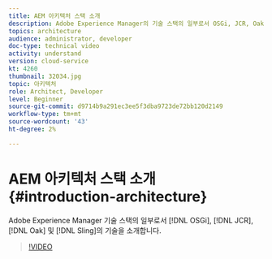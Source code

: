 ```yaml
---
title: AEM 아키텍처 스택 소개
description: Adobe Experience Manager의 기술 스택의 일부로서 OSGi, JCR, Oak 및 Sling의 기술을 소개합니다.
topics: architecture
audience: administrator, developer
doc-type: technical video
activity: understand
version: cloud-service
kt: 4260
thumbnail: 32034.jpg
topic: 아키텍처
role: Architect, Developer
level: Beginner
source-git-commit: d9714b9a291ec3ee5f3dba9723de72bb120d2149
workflow-type: tm+mt
source-wordcount: '43'
ht-degree: 2%

---
```



# AEM 아키텍처 스택 소개 {#introduction-architecture}

Adobe Experience Manager 기술 스택의 일부로서 [!DNL OSGi], [!DNL JCR], [!DNL Oak] 및 [!DNL Sling]의 기술을 소개합니다.

>[!VIDEO](https://video.tv.adobe.com/v/32034/?quality=12&learn=on)